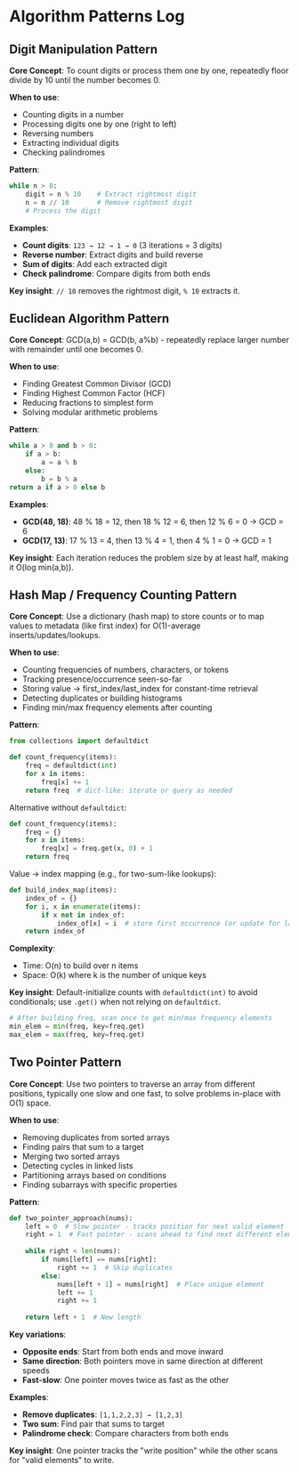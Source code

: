 # Algorithm Patterns Log

## Digit Manipulation Pattern

**Core Concept**: To count digits or process them one by one, repeatedly floor divide by 10 until the number becomes 0.

**When to use**: 
- Counting digits in a number
- Processing digits one by one (right to left)
- Reversing numbers
- Extracting individual digits
- Checking palindromes

**Pattern**:
```python
while n > 0:
    digit = n % 10    # Extract rightmost digit
    n = n // 10       # Remove rightmost digit
    # Process the digit
```

**Examples**:
- **Count digits**: `123 → 12 → 1 → 0` (3 iterations = 3 digits)
- **Reverse number**: Extract digits and build reverse
- **Sum of digits**: Add each extracted digit
- **Check palindrome**: Compare digits from both ends

**Key insight**: `// 10` removes the rightmost digit, `% 10` extracts it.

## Euclidean Algorithm Pattern

**Core Concept**: GCD(a,b) = GCD(b, a%b) - repeatedly replace larger number with remainder until one becomes 0.

**When to use**:
- Finding Greatest Common Divisor (GCD)
- Finding Highest Common Factor (HCF)
- Reducing fractions to simplest form
- Solving modular arithmetic problems

**Pattern**:
```python
while a > 0 and b > 0:
    if a > b:
        a = a % b
    else:
        b = b % a
return a if a > 0 else b
```

**Examples**:
- **GCD(48, 18)**: 48 % 18 = 12, then 18 % 12 = 6, then 12 % 6 = 0 → GCD = 6
- **GCD(17, 13)**: 17 % 13 = 4, then 13 % 4 = 1, then 4 % 1 = 0 → GCD = 1

**Key insight**: Each iteration reduces the problem size by at least half, making it O(log min(a,b)).

## Hash Map / Frequency Counting Pattern

**Core Concept**: Use a dictionary (hash map) to store counts or to map values to metadata (like first index) for O(1)-average inserts/updates/lookups.

**When to use**:
- Counting frequencies of numbers, characters, or tokens
- Tracking presence/occurrence seen-so-far
- Storing value → first_index/last_index for constant-time retrieval
- Detecting duplicates or building histograms
- Finding min/max frequency elements after counting

**Pattern**:
```python
from collections import defaultdict

def count_frequency(items):
    freq = defaultdict(int)
    for x in items:
        freq[x] += 1
    return freq  # dict-like: iterate or query as needed
```

Alternative without `defaultdict`:
```python
def count_frequency(items):
    freq = {}
    for x in items:
        freq[x] = freq.get(x, 0) + 1
    return freq
```

Value → index mapping (e.g., for two-sum-like lookups):
```python
def build_index_map(items):
    index_of = {}
    for i, x in enumerate(items):
        if x not in index_of:
            index_of[x] = i  # store first occurrence (or update for last)
    return index_of
```

**Complexity**:
- Time: O(n) to build over n items
- Space: O(k) where k is the number of unique keys

**Key insight**: Default-initialize counts with `defaultdict(int)` to avoid conditionals; use `.get()` when not relying on `defaultdict`.

```python
# After building freq, scan once to get min/max frequency elements
min_elem = min(freq, key=freq.get)
max_elem = max(freq, key=freq.get)
```

## Two Pointer Pattern

**Core Concept**: Use two pointers to traverse an array from different positions, typically one slow and one fast, to solve problems in-place with O(1) space.

**When to use**:
- Removing duplicates from sorted arrays
- Finding pairs that sum to a target
- Merging two sorted arrays
- Detecting cycles in linked lists
- Partitioning arrays based on conditions
- Finding subarrays with specific properties

**Pattern**:
```python
def two_pointer_approach(nums):
    left = 0  # Slow pointer - tracks position for next valid element
    right = 1  # Fast pointer - scans ahead to find next different element
    
    while right < len(nums):
        if nums[left] == nums[right]:
            right += 1  # Skip duplicates
        else:
            nums[left + 1] = nums[right]  # Place unique element
            left += 1
            right += 1
    
    return left + 1  # New length
```

**Key variations**:
- **Opposite ends**: Start from both ends and move inward
- **Same direction**: Both pointers move in same direction at different speeds
- **Fast-slow**: One pointer moves twice as fast as the other

**Examples**:
- **Remove duplicates**: `[1,1,2,2,3] → [1,2,3]`
- **Two sum**: Find pair that sums to target
- **Palindrome check**: Compare characters from both ends

**Key insight**: One pointer tracks the "write position" while the other scans for "valid elements" to write.
